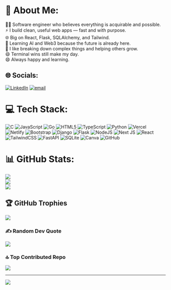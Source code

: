 # 💫 About Me:
👨‍💻 Software engineer who believes everything is acquirable and possible.  <br>⚡ I build clean, useful web apps — fast and with purpose.  <br>🌐 Big on React, Flask, SQLAlchemy, and Tailwind.  <br>🧠 Learning AI and Web3 because the future is already here.  <br>💬 I like breaking down complex things and helping others grow.  <br>😄 Terminal wins still make my day.<br>😄 Always happy and learning.<br>


## 🌐 Socials:
[![LinkedIn](https://img.shields.io/badge/LinkedIn-%230077B5.svg?logo=linkedin&logoColor=white)](https://linkedin.com/in/https://www.linkedin.com/in/joshua-gichuhi-775395302/) [![email](https://img.shields.io/badge/Email-D14836?logo=gmail&logoColor=white)](mailto:joshuangich2@gmail.com) 

# 💻 Tech Stack:
![C](https://img.shields.io/badge/c-%2300599C.svg?style=for-the-badge&logo=c&logoColor=white) ![JavaScript](https://img.shields.io/badge/javascript-%23323330.svg?style=for-the-badge&logo=javascript&logoColor=%23F7DF1E) ![Go](https://img.shields.io/badge/go-%2300ADD8.svg?style=for-the-badge&logo=go&logoColor=white) ![HTML5](https://img.shields.io/badge/html5-%23E34F26.svg?style=for-the-badge&logo=html5&logoColor=white) ![TypeScript](https://img.shields.io/badge/typescript-%23007ACC.svg?style=for-the-badge&logo=typescript&logoColor=white) ![Python](https://img.shields.io/badge/python-3670A0?style=for-the-badge&logo=python&logoColor=ffdd54) ![Vercel](https://img.shields.io/badge/vercel-%23000000.svg?style=for-the-badge&logo=vercel&logoColor=white) ![Netlify](https://img.shields.io/badge/netlify-%23000000.svg?style=for-the-badge&logo=netlify&logoColor=#00C7B7) ![Bootstrap](https://img.shields.io/badge/bootstrap-%238511FA.svg?style=for-the-badge&logo=bootstrap&logoColor=white) ![Django](https://img.shields.io/badge/django-%23092E20.svg?style=for-the-badge&logo=django&logoColor=white) ![Flask](https://img.shields.io/badge/flask-%23000.svg?style=for-the-badge&logo=flask&logoColor=white) ![NodeJS](https://img.shields.io/badge/node.js-6DA55F?style=for-the-badge&logo=node.js&logoColor=white) ![Next JS](https://img.shields.io/badge/Next-black?style=for-the-badge&logo=next.js&logoColor=white) ![React](https://img.shields.io/badge/react-%2320232a.svg?style=for-the-badge&logo=react&logoColor=%2361DAFB) ![TailwindCSS](https://img.shields.io/badge/tailwindcss-%2338B2AC.svg?style=for-the-badge&logo=tailwind-css&logoColor=white) ![FastAPI](https://img.shields.io/badge/FastAPI-005571?style=for-the-badge&logo=fastapi) ![SQLite](https://img.shields.io/badge/sqlite-%2307405e.svg?style=for-the-badge&logo=sqlite&logoColor=white) ![Canva](https://img.shields.io/badge/Canva-%2300C4CC.svg?style=for-the-badge&logo=Canva&logoColor=white) ![GitHub](https://img.shields.io/badge/github-%23121011.svg?style=for-the-badge&logo=github&logoColor=white)
# 📊 GitHub Stats:
![](https://github-readme-stats.vercel.app/api?username=Njugunaaa&theme=monokai&hide_border=false&include_all_commits=true&count_private=true)<br/>
![](https://nirzak-streak-stats.vercel.app/?user=Njugunaaa&theme=monokai&hide_border=false)<br/>
![](https://github-readme-stats.vercel.app/api/top-langs/?username=Njugunaaa&theme=monokai&hide_border=false&include_all_commits=true&count_private=true&layout=compact)

## 🏆 GitHub Trophies
![](https://github-profile-trophy.vercel.app/?username=Njugunaaa&theme=shadow_red&no-frame=false&no-bg=false&margin-w=4)

### ✍️ Random Dev Quote
![]([https://quotes-github-readme.vercel.app/api?type=vetical&theme=tokyonight](https://quotes-github-readme.vercel.app/api?type=vetical&theme=tokyonight))

### 🔝 Top Contributed Repo
![](https://github-contributor-stats.vercel.app/api?username=Njugunaaa&limit=5&theme=dark&combine_all_yearly_contributions=true)

---
[![](https://visitcount.itsvg.in/api?id=Njugunaaa&icon=0&color=4)](https://visitcount.itsvg.in)

<!-- Proudly created with GPRM ( https://gprm.itsvg.in ) -->
